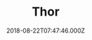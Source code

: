 ---
title: "Thor"
year: 2011
date: 2018-08-22T07:47:46.000Z
permalink: /almanac/movies/2018-08-22-thor/index.html
rating: 3
---